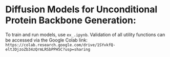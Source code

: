 
# Diffusion Models for Unconditional Protein Backbone Generation:

To train and run models, use ```ex_.ipynb```. Validation of all utility functions can be accessed via the Google Colab link: ```https://colab.research.google.com/drive/1SYvkfQ-eltJDjzoZb34zQrmLRSbPPH5C?usp=sharing```